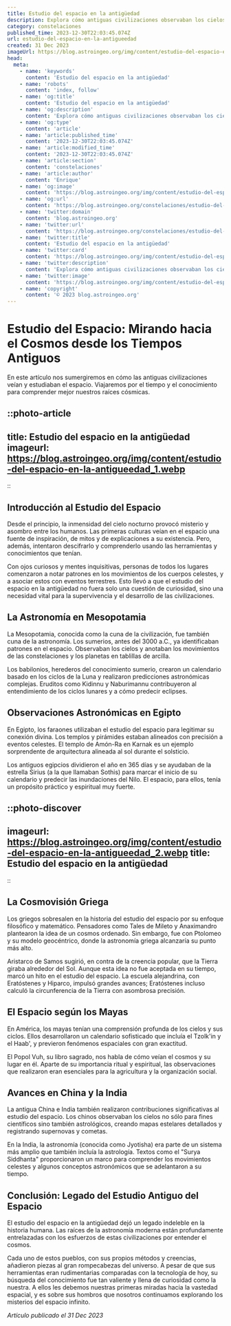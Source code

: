 ```yaml
---
title: Estudio del espacio en la antigüedad
description: Explora cómo antiguas civilizaciones observaban los cielos y contribuían a la base del conocimiento astronómico. ¡Descubre la historia estelar!
category: constelaciones
published_time: 2023-12-30T22:03:45.074Z
url: estudio-del-espacio-en-la-antigueedad
created: 31 Dec 2023
imageUrl: https://blog.astroingeo.org/img/content/estudio-del-espacio-en-la-antigueedad_1.webp
head:
  meta:
    - name: 'keywords'
      content: 'Estudio del espacio en la antigüedad'
    - name: 'robots'
      content: 'index, follow'
    - name: 'og:title'
      content: 'Estudio del espacio en la antigüedad'
    - name: 'og:description'
      content: 'Explora cómo antiguas civilizaciones observaban los cielos y contribuían a la base del conocimiento astronómico. ¡Descubre la historia estelar!'
    - name: 'og:type'
      content: 'article'
    - name: 'article:published_time'
      content: '2023-12-30T22:03:45.074Z'
    - name: 'article:modified_time'
      content: '2023-12-30T22:03:45.074Z'
    - name: 'article:section'
      content: 'constelaciones'
    - name: 'article:author'
      content: 'Enrique'
    - name: 'og:image'
      content: 'https://blog.astroingeo.org/img/content/estudio-del-espacio-en-la-antigueedad_1.webp'
    - name: 'og:url'
      content: 'https://blog.astroingeo.org/constelaciones/estudio-del-espacio-en-la-antigueedad'
    - name: 'twitter:domain'
      content: 'blog.astroingeo.org'
    - name: 'twitter:url'
      content: 'https://blog.astroingeo.org/constelaciones/estudio-del-espacio-en-la-antigueedad'
    - name: 'twitter:title'
      content: 'Estudio del espacio en la antigüedad'
    - name: 'twitter:card'
      content: 'https://blog.astroingeo.org/img/content/estudio-del-espacio-en-la-antigueedad_1.webp'
    - name: 'twitter:description'
      content: 'Explora cómo antiguas civilizaciones observaban los cielos y contribuían a la base del conocimiento astronómico. ¡Descubre la historia estelar!'
    - name: 'twitter:image'
      content: 'https://blog.astroingeo.org/img/content/estudio-del-espacio-en-la-antigueedad_1.webp'
    - name: 'copyright'
      content: '© 2023 blog.astroingeo.org'
---
```

# Estudio del Espacio: Mirando hacia el Cosmos desde los Tiempos Antiguos

En este artículo nos sumergiremos en cómo las antiguas civilizaciones veían y estudiaban el espacio. Viajaremos por el tiempo y el conocimiento para comprender mejor nuestros raíces cósmicas.

::photo-article
---
title: Estudio del espacio en la antigüedad
imageurl: https://blog.astroingeo.org/img/content/estudio-del-espacio-en-la-antigueedad_1.webp
---
::

## Introducción al Estudio del Espacio

Desde el principio, la inmensidad del cielo nocturno provocó misterio y asombro entre los humanos. Las primeras culturas veían en el espacio una fuente de inspiración, de mitos y de explicaciones a su existencia. Pero, además, intentaron descifrarlo y comprenderlo usando las herramientas y conocimientos que tenían.

Con ojos curiosos y mentes inquisitivas, personas de todos los lugares comenzaron a notar patrones en los movimientos de los cuerpos celestes, y a asociar estos con eventos terrestres. Esto llevó a que el estudio del espacio en la antigüedad no fuera solo una cuestión de curiosidad, sino una necesidad vital para la supervivencia y el desarrollo de las civilizaciones.

## La Astronomía en Mesopotamia

La Mesopotamia, conocida como la cuna de la civilización, fue también cuna de la astronomía. Los sumerios, antes del 3000 a.C., ya identificaban patrones en el espacio. Observaban los cielos y anotaban los movimientos de las constelaciones y los planetas en tablillas de arcilla.

Los babilonios, herederos del conocimiento sumerio, crearon un calendario basado en los ciclos de la Luna y realizaron predicciones astronómicas complejas. Eruditos como Kidinnu y Naburimannu contribuyeron al entendimiento de los ciclos lunares y a cómo predecir eclipses.

## Observaciones Astronómicas en Egipto

En Egipto, los faraones utilizaban el estudio del espacio para legitimar su conexión divina. Los templos y pirámides estaban alineados con precisión a eventos celestes. El templo de Amón-Ra en Karnak es un ejemplo sorprendente de arquitectura alineada al sol durante el solsticio.

Los antiguos egipcios dividieron el año en 365 días y se ayudaban de la estrella Sirius (a la que llamaban Sothis) para marcar el inicio de su calendario y predecir las inundaciones del Nilo. El espacio, para ellos, tenía un propósito práctico y espiritual muy fuerte.


::photo-discover
---
imageurl: https://blog.astroingeo.org/img/content/estudio-del-espacio-en-la-antigueedad_2.webp
title: Estudio del espacio en la antigüedad
---
::

## La Cosmovisión Griega

Los griegos sobresalen en la historia del estudio del espacio por su enfoque filosófico y matemático. Pensadores como Tales de Mileto y Anaximandro plantearon la idea de un cosmos ordenado. Sin embargo, fue con Ptolomeo y su modelo geocéntrico, donde la astronomía griega alcanzaría su punto más alto.

Aristarco de Samos sugirió, en contra de la creencia popular, que la Tierra giraba alrededor del Sol. Aunque esta idea no fue aceptada en su tiempo, marcó un hito en el estudio del espacio. La escuela alejandrina, con Eratóstenes y Hiparco, impulsó grandes avances; Eratóstenes incluso calculó la circunferencia de la Tierra con asombrosa precisión.

## El Espacio según los Mayas

En América, los mayas tenían una comprensión profunda de los cielos y sus ciclos. Ellos desarrollaron un calendario sofisticado que incluía el Tzolk'in y el Haab', y previeron fenómenos espaciales con gran exactitud.

El Popol Vuh, su libro sagrado, nos habla de cómo veían el cosmos y su lugar en él. Aparte de su importancia ritual y espiritual, las observaciones que realizaron eran esenciales para la agricultura y la organización social.

## Avances en China y la India

La antigua China e India también realizaron contribuciones significativas al estudio del espacio. Los chinos observaban los cielos no sólo para fines científicos sino también astrológicos, creando mapas estelares detallados y registrando supernovas y cometas.

En la India, la astronomía (conocida como Jyotisha) era parte de un sistema más amplio que también incluía la astrología. Textos como el "Surya Siddhanta" proporcionaron un marco para comprender los movimientos celestes y algunos conceptos astronómicos que se adelantaron a su tiempo.

## Conclusión: Legado del Estudio Antiguo del Espacio

El estudio del espacio en la antigüedad dejó un legado indeleble en la historia humana. Las raíces de la astronomía moderna están profundamente entrelazadas con los esfuerzos de estas civilizaciones por entender el cosmos.

Cada uno de estos pueblos, con sus propios métodos y creencias, añadieron piezas al gran rompecabezas del universo. A pesar de que sus herramientas eran rudimentarias comparadas con la tecnología de hoy, su búsqueda del conocimiento fue tan valiente y llena de curiosidad como la nuestra. A ellos les debemos nuestras primeras miradas hacia la vastedad espacial, y es sobre sus hombros que nosotros continuamos explorando los misterios del espacio infinito.

_Artículo publicado el 31 Dec 2023_
